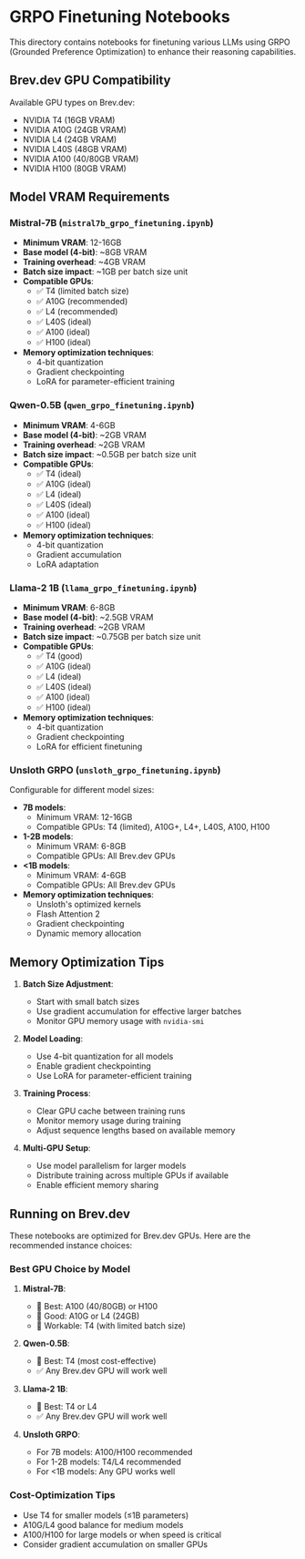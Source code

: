 # GRPO Finetuning Notebooks

This directory contains notebooks for finetuning various LLMs using GRPO (Grounded Preference Optimization) to enhance their reasoning capabilities.

## Brev.dev GPU Compatibility

Available GPU types on Brev.dev:
- NVIDIA T4 (16GB VRAM)
- NVIDIA A10G (24GB VRAM)
- NVIDIA L4 (24GB VRAM)
- NVIDIA L40S (48GB VRAM)
- NVIDIA A100 (40/80GB VRAM)
- NVIDIA H100 (80GB VRAM)

## Model VRAM Requirements

### Mistral-7B (`mistral7b_grpo_finetuning.ipynb`)
- **Minimum VRAM**: 12-16GB
- **Base model (4-bit)**: ~8GB VRAM
- **Training overhead**: ~4GB VRAM
- **Batch size impact**: ~1GB per batch size unit
- **Compatible GPUs**:
  * ✅ T4 (limited batch size)
  * ✅ A10G (recommended)
  * ✅ L4 (recommended)
  * ✅ L40S (ideal)
  * ✅ A100 (ideal)
  * ✅ H100 (ideal)
- **Memory optimization techniques**:
  * 4-bit quantization
  * Gradient checkpointing
  * LoRA for parameter-efficient training

### Qwen-0.5B (`qwen_grpo_finetuning.ipynb`)
- **Minimum VRAM**: 4-6GB
- **Base model (4-bit)**: ~2GB VRAM
- **Training overhead**: ~2GB VRAM
- **Batch size impact**: ~0.5GB per batch size unit
- **Compatible GPUs**:
  * ✅ T4 (ideal)
  * ✅ A10G (ideal)
  * ✅ L4 (ideal)
  * ✅ L40S (ideal)
  * ✅ A100 (ideal)
  * ✅ H100 (ideal)
- **Memory optimization techniques**:
  * 4-bit quantization
  * Gradient accumulation
  * LoRA adaptation

### Llama-2 1B (`llama_grpo_finetuning.ipynb`)
- **Minimum VRAM**: 6-8GB
- **Base model (4-bit)**: ~2.5GB VRAM
- **Training overhead**: ~2GB VRAM
- **Batch size impact**: ~0.75GB per batch size unit
- **Compatible GPUs**:
  * ✅ T4 (good)
  * ✅ A10G (ideal)
  * ✅ L4 (ideal)
  * ✅ L40S (ideal)
  * ✅ A100 (ideal)
  * ✅ H100 (ideal)
- **Memory optimization techniques**:
  * 4-bit quantization
  * Gradient checkpointing
  * LoRA for efficient finetuning

### Unsloth GRPO (`unsloth_grpo_finetuning.ipynb`)
Configurable for different model sizes:
- **7B models**:
  * Minimum VRAM: 12-16GB
  * Compatible GPUs: T4 (limited), A10G+, L4+, L40S, A100, H100
- **1-2B models**:
  * Minimum VRAM: 6-8GB
  * Compatible GPUs: All Brev.dev GPUs
- **<1B models**:
  * Minimum VRAM: 4-6GB
  * Compatible GPUs: All Brev.dev GPUs
- **Memory optimization techniques**:
  * Unsloth's optimized kernels
  * Flash Attention 2
  * Gradient checkpointing
  * Dynamic memory allocation

## Memory Optimization Tips

1. **Batch Size Adjustment**:
   - Start with small batch sizes
   - Use gradient accumulation for effective larger batches
   - Monitor GPU memory usage with `nvidia-smi`

2. **Model Loading**:
   - Use 4-bit quantization for all models
   - Enable gradient checkpointing
   - Use LoRA for parameter-efficient training

3. **Training Process**:
   - Clear GPU cache between training runs
   - Monitor memory usage during training
   - Adjust sequence lengths based on available memory

4. **Multi-GPU Setup**:
   - Use model parallelism for larger models
   - Distribute training across multiple GPUs if available
   - Enable efficient memory sharing

## Running on Brev.dev

These notebooks are optimized for Brev.dev GPUs. Here are the recommended instance choices:

### Best GPU Choice by Model
1. **Mistral-7B**:
   - 🥇 Best: A100 (40/80GB) or H100
   - 🥈 Good: A10G or L4 (24GB)
   - 🥉 Workable: T4 (with limited batch size)

2. **Qwen-0.5B**:
   - 🥇 Best: T4 (most cost-effective)
   - ✅ Any Brev.dev GPU will work well

3. **Llama-2 1B**:
   - 🥇 Best: T4 or L4
   - ✅ Any Brev.dev GPU will work well

4. **Unsloth GRPO**:
   - For 7B models: A100/H100 recommended
   - For 1-2B models: T4/L4 recommended
   - For <1B models: Any GPU works well

### Cost-Optimization Tips
- Use T4 for smaller models (≤1B parameters)
- A10G/L4 good balance for medium models
- A100/H100 for large models or when speed is critical
- Consider gradient accumulation on smaller GPUs
